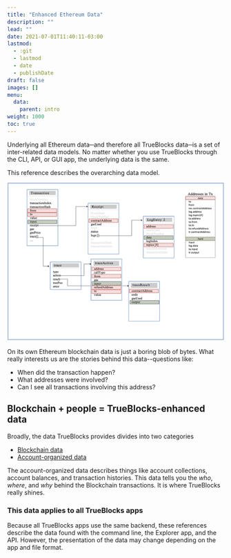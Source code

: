 ```yaml
---
title: "Enhanced Ethereum Data"
description: ""
lead: ""
date: 2021-07-01T11:40:11-03:00
lastmod:
  - :git
  - lastmod
  - date
  - publishDate
draft: false
images: []
menu: 
  data:
    parent: intro
weight: 1000
toc: true
---
```


Underlying all Ethereum data─and
therefore all TrueBlocks data─is a set of inter-related data models.
No matter whether you use TrueBlocks through the CLI, API, or GUI app, the underlying data is the same.

This reference describes the overarching data model.

<img src="/data-model/data-model-600.png" alt="TrueBlocks is full of data that interrelates." width="600"/>

On its own Ethereum blockchain data is just a boring blob of bytes.
What really interests us are the stories behind this data--questions like:
* When did the transaction happen? 
* What addresses were involved?
* Can I see all transactions involving this address?

## Blockchain + people = TrueBlocks-enhanced data

Broadly, the data TrueBlocks provides divides into two categories

* [Blockchain data](../blockchain-data/)
* [Account-organized data](../accounts)

The account-organized data describes things like account collections, account
balances, and transaction histories. This data tells you the _who_, _where_, and
_why_ behind the Blockchain transactions. It is where TrueBlocks really shines.

### This data applies to all TrueBlocks apps

Because all TrueBlocks apps use the same backend, these references describe
the data found with the command line, the Explorer app, and the API. However,
the presentation of the data may change depending on the app and file format.

